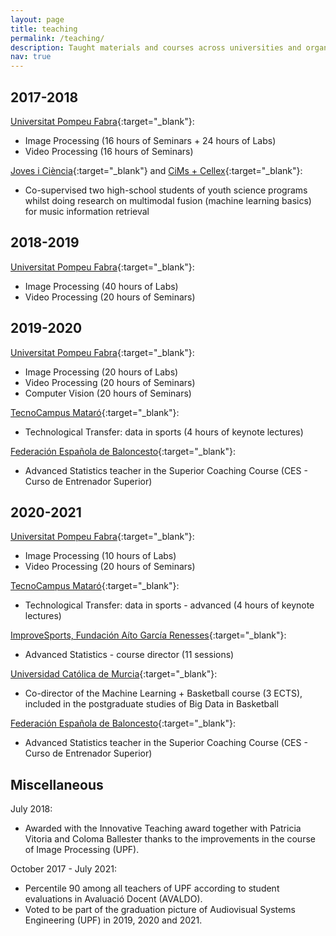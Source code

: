 ```yaml
---
layout: page
title: teaching
permalink: /teaching/
description: Taught materials and courses across universities and organizations.
nav: true
---
```


<div class="publications">
<h2 class="year">2017-2018</h2>
</div>

[Universitat Pompeu Fabra](https://www.upf.edu/){:target="\_blank"}:
- Image Processing (16 hours of Seminars + 24 hours of Labs)
- Video Processing (16 hours of Seminars)

[Joves i Ciència](https://www.fundaciocatalunya-lapedrera.com/en/youth-and-science){:target="\_blank"} and [CiMs + Cellex](https://cims-cellex.cat/inici){:target="\_blank"}:
- Co-supervised two high-school students of youth science programs whilst doing research on multimodal fusion (machine learning basics) for music information retrieval    

<div class="publications">

<h2 class="year">2018-2019</h2>

</div>

[Universitat Pompeu Fabra](https://www.upf.edu/){:target="\_blank"}:
- Image Processing (40 hours of Labs)
- Video Processing (20 hours of Seminars)

<div class="publications">

<h2 class="year">2019-2020</h2>

</div>

[Universitat Pompeu Fabra](https://www.upf.edu/){:target="\_blank"}:
- Image Processing (20 hours of Labs)
- Video Processing (20 hours of Seminars)
- Computer Vision (20 hours of Seminars)

[TecnoCampus Mataró](https://www.tecnocampus.cat/en/inicio){:target="\_blank"}:
- Technological Transfer: data in sports (4 hours of keynote lectures)

[Federación Española de Baloncesto](https://www.feb.es/entrenadores.aspx){:target="\_blank"}:
- Advanced Statistics teacher in the Superior Coaching Course (CES - Curso de Entrenador Superior)

<div class="publications">

<h2 class="year">2020-2021</h2>

</div>

[Universitat Pompeu Fabra](https://www.upf.edu/){:target="\_blank"}:
- Image Processing (10 hours of Labs)
- Video Processing (20 hours of Seminars)

[TecnoCampus Mataró](https://www.tecnocampus.cat/en/inicio){:target="\_blank"}:
- Technological Transfer: data in sports - advanced (4 hours of keynote lectures)

[ImproveSports, Fundación Aíto García Renesses](https://www.improvesports.net/producto/curso-estadistica-avanzada/){:target="\_blank"}:
- Advanced Statistics - course director (11 sessions)

[Universidad Católica de Murcia](https://international.ucam.edu/){:target="\_blank"}:
- Co-director of the Machine Learning + Basketball course (3 ECTS), included in the postgraduate studies of Big Data in Basketball

[Federación Española de Baloncesto](https://www.feb.es/entrenadores.aspx){:target="\_blank"}:
- Advanced Statistics teacher in the Superior Coaching Course (CES - Curso de Entrenador Superior)

<div class="publications">

<h2 class="year">Miscellaneous</h2>

</div>


July 2018: 
- Awarded with the Innovative Teaching award together with Patricia Vitoria and Coloma Ballester thanks to the improvements in the course of Image Processing (UPF).

October 2017 - July 2021: 
- Percentile 90 among all teachers of UPF according to student evaluations in Avaluació Docent (AVALDO).
- Voted to be part of the graduation picture of Audiovisual Systems Engineering (UPF) in 2019, 2020 and 2021. 
